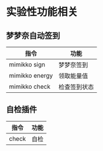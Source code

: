 # 实验性功能相关

## 梦梦奈自动签到

| 指令 | 功能 |
| - | - |
| mimikko sign | 梦梦奈签到 |
| mimikko energy | 领取能量值 |
| mimikko check | 检查签到状态 |

## 自检插件

| 指令 | 功能 |
| - | - |
| check|自检 | 检查 |
